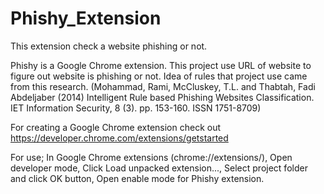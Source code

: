# Phishy_Extension
This extension check a website phishing or not.

Phishy is a Google Chrome extension.
This project use URL of website to figure out website is phishing or not.
Idea of rules that project use came from this research. (Mohammad, Rami, McCluskey, T.L. and Thabtah, Fadi Abdeljaber (2014) Intelligent Rule based Phishing Websites Classification. IET Information Security, 8 (3). pp. 153-160. ISSN 1751-8709)

For creating a Google Chrome extension check out https://developer.chrome.com/extensions/getstarted

For use;
In Google Chrome extensions (chrome://extensions/),
Open developer mode,
Click Load unpacked extension...,
Select project folder and click OK button,
Open enable mode for Phishy extension.